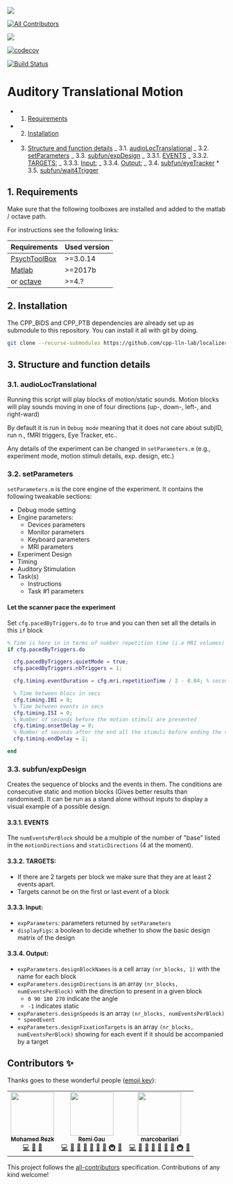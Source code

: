[![](https://img.shields.io/badge/Octave-CI-blue?logo=Octave&logoColor=white)](https://github.com/cpp-lln-lab/localizer_auditory_motion/actions)
<!-- ALL-CONTRIBUTORS-BADGE:START - Do not remove or modify this section -->
[![All Contributors](https://img.shields.io/badge/all_contributors-3-orange.svg?style=flat-square)](#contributors-)
<!-- ALL-CONTRIBUTORS-BADGE:END -->
![](https://github.com/cpp-lln-lab/localizer_auditory_motion/workflows/CI/badge.svg)

[![codecov](https://codecov.io/gh/cpp-lln-lab/localizer_auditory_motion/branch/master/graph/badge.svg)](https://codecov.io/gh/cpp-lln-lab/localizer_auditory_motion)

[![Build Status](https://travis-ci.com/cpp-lln-lab/localizer_auditory_motion.svg?branch=master)](https://travis-ci.com/cpp-lln-lab/localizer_auditory_motion)


# Auditory Translational Motion

<!-- vscode-markdown-toc -->

- 1. [Requirements](#Requirements)
- 2. [Installation](#Installation)
- 3. [Structure and function details](#Structureandfunctiondetails)
     _ 3.1. [audioLocTranslational](#audioLocTranslational)
     _ 3.2. [setParameters](#setParameters)
     _ 3.3. [subfun/expDesign](#subfunexpDesign)
     _ 3.3.1. [EVENTS](#EVENTS)
     _ 3.3.2. [TARGETS:](#TARGETS:)
     _ 3.3.3. [Input:](#Input:)
     _ 3.3.4. [Output:](#Output:)
     _ 3.4. [subfun/eyeTracker](#subfuneyeTracker) \* 3.5. [subfun/wait4Trigger](#subfunwait4Trigger)

<!-- vscode-markdown-toc-config
	numbering=true
	autoSave=true
	/vscode-markdown-toc-config -->
<!-- /vscode-markdown-toc -->

## 1. <a name='Requirements'></a>Requirements

Make sure that the following toolboxes are installed and added to the matlab / octave path.

For instructions see the following links:

| Requirements                                             | Used version |
| -------------------------------------------------------- | ------------ |
| [PsychToolBox](http://psychtoolbox.org/)                 | >=3.0.14     |
| [Matlab](https://www.mathworks.com/products/matlab.html) | >=2017b      |
| or [octave](https://www.gnu.org/software/octave/)        | >=4.?        |

## 2. <a name='Installation'></a>Installation

The CPP_BIDS and CPP_PTB dependencies are already set up as submodule to this repository.
You can install it all with git by doing.

```bash
git clone --recurse-submodules https://github.com/cpp-lln-lab/localizer_auditory_motion.git
```

## 3. <a name='Structureandfunctiondetails'></a>Structure and function details

### 3.1. <a name='audioLocTranslational'></a>audioLocTranslational

Running this script will play blocks of motion/static sounds. Motion blocks will play sounds moving in one of four directions (up-, down-, left-, and right-ward)

By default it is run in `Debug mode` meaning that it does not care about subjID, run n., fMRI triggers, Eye Tracker, etc..

Any details of the experiment can be changed in `setParameters.m` (e.g., experiment mode, motion stimuli details, exp. design, etc.)

### 3.2. <a name='setParameters'></a>setParameters

`setParameters.m` is the core engine of the experiment. It contains the following tweakable sections:

- Debug mode setting
- Engine parameters:
  - Devices parameters
  - Monitor parameters
  - Keyboard parameters
  - MRI parameters
- Experiment Design
- Timing
- Auditory Stimulation
- Task(s)
  - Instructions
  - Task #1 parameters
   
#### Let the scanner pace the experiment

Set `cfg.pacedByTriggers.do` to `true` and you can then set all the details in this `if` block

```matlab
% Time is here in in terms of number repetition time (i.e MRI volumes)
if cfg.pacedByTriggers.do

  cfg.pacedByTriggers.quietMode = true;
  cfg.pacedByTriggers.nbTriggers = 1;

  cfg.timing.eventDuration = cfg.mri.repetitionTime / 2 - 0.04; % second

  % Time between blocs in secs
  cfg.timing.IBI = 0;
  % Time between events in secs
  cfg.timing.ISI = 0;
  % Number of seconds before the motion stimuli are presented
  cfg.timing.onsetDelay = 0;
  % Number of seconds after the end all the stimuli before ending the run
  cfg.timing.endDelay = 2;

end
```

### 3.3. <a name='subfunexpDesign'></a>subfun/expDesign

Creates the sequence of blocks and the events in them. The conditions are consecutive static and motion blocks (Gives better results than randomised). It can be run as a stand alone without inputs to display a visual example of a possible design.

#### 3.3.1. <a name='EVENTS'></a>EVENTS

The `numEventsPerBlock` should be a multiple of the number of "base" listed in the `motionDirections` and `staticDirections` (4 at the moment).

#### 3.3.2. <a name='TARGETS:'></a>TARGETS:

- If there are 2 targets per block we make sure that they are at least 2 events apart.
- Targets cannot be on the first or last event of a block

#### 3.3.3. <a name='Input:'></a>Input:

- `expParameters`: parameters returned by `setParameters`
- `displayFigs`: a boolean to decide whether to show the basic design matrix of the design

#### 3.3.4. <a name='Output:'></a>Output:

- `expParameters.designBlockNames` is a cell array `(nr_blocks, 1)` with the name for each block
- `expParameters.designDirections` is an array `(nr_blocks, numEventsPerBlock)` with the direction to present in a given block
  - `0 90 180 270` indicate the angle
  - `-1` indicates static
- `expParameters.designSpeeds` is an array `(nr_blocks, numEventsPerBlock) * speedEvent`
- `expParameters.designFixationTargets` is an array `(nr_blocks, numEventsPerBlock)` showing for each event if it should be accompanied by a target



## Contributors ✨

Thanks goes to these wonderful people ([emoji key](https://allcontributors.org/docs/en/emoji-key)):

<!-- ALL-CONTRIBUTORS-LIST:START - Do not remove or modify this section -->
<!-- prettier-ignore-start -->
<!-- markdownlint-disable -->
<table>
  <tr>
    <td align="center"><a href="https://github.com/mohmdrezk"><img src="https://avatars2.githubusercontent.com/u/9597815?v=4" width="100px;" alt=""/><br /><sub><b>Mohamed Rezk</b></sub></a><br /><a href="https://github.com/cpp-lln-lab/localizer_auditory_motion/commits?author=mohmdrezk" title="Code">💻</a> <a href="#design-mohmdrezk" title="Design">🎨</a> <a href="#ideas-mohmdrezk" title="Ideas, Planning, & Feedback">🤔</a></td>
    <td align="center"><a href="https://remi-gau.github.io/"><img src="https://avatars3.githubusercontent.com/u/6961185?v=4" width="100px;" alt=""/><br /><sub><b>Remi Gau</b></sub></a><br /><a href="https://github.com/cpp-lln-lab/localizer_auditory_motion/commits?author=Remi-Gau" title="Code">💻</a> <a href="#design-Remi-Gau" title="Design">🎨</a> <a href="#ideas-Remi-Gau" title="Ideas, Planning, & Feedback">🤔</a> <a href="https://github.com/cpp-lln-lab/localizer_auditory_motion/issues?q=author%3ARemi-Gau" title="Bug reports">🐛</a> <a href="#userTesting-Remi-Gau" title="User Testing">📓</a> <a href="https://github.com/cpp-lln-lab/localizer_auditory_motion/pulls?q=is%3Apr+reviewed-by%3ARemi-Gau" title="Reviewed Pull Requests">👀</a> <a href="#question-Remi-Gau" title="Answering Questions">💬</a> <a href="#infra-Remi-Gau" title="Infrastructure (Hosting, Build-Tools, etc)">🚇</a> <a href="#maintenance-Remi-Gau" title="Maintenance">🚧</a></td>
    <td align="center"><a href="https://github.com/marcobarilari"><img src="https://avatars3.githubusercontent.com/u/38101692?v=4" width="100px;" alt=""/><br /><sub><b>marcobarilari</b></sub></a><br /><a href="https://github.com/cpp-lln-lab/localizer_auditory_motion/commits?author=marcobarilari" title="Code">💻</a> <a href="#design-marcobarilari" title="Design">🎨</a> <a href="#ideas-marcobarilari" title="Ideas, Planning, & Feedback">🤔</a> <a href="https://github.com/cpp-lln-lab/localizer_auditory_motion/issues?q=author%3Amarcobarilari" title="Bug reports">🐛</a> <a href="#userTesting-marcobarilari" title="User Testing">📓</a> <a href="https://github.com/cpp-lln-lab/localizer_auditory_motion/pulls?q=is%3Apr+reviewed-by%3Amarcobarilari" title="Reviewed Pull Requests">👀</a> <a href="#question-marcobarilari" title="Answering Questions">💬</a> <a href="#infra-marcobarilari" title="Infrastructure (Hosting, Build-Tools, etc)">🚇</a> <a href="#maintenance-marcobarilari" title="Maintenance">🚧</a></td>
  </tr>
</table>

<!-- markdownlint-enable -->
<!-- prettier-ignore-end -->
<!-- ALL-CONTRIBUTORS-LIST:END -->

This project follows the [all-contributors](https://github.com/all-contributors/all-contributors) specification. Contributions of any kind welcome!